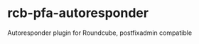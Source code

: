 rcb-pfa-autoresponder
=====================

Autoresponder plugin for Roundcube, postfixadmin compatible
